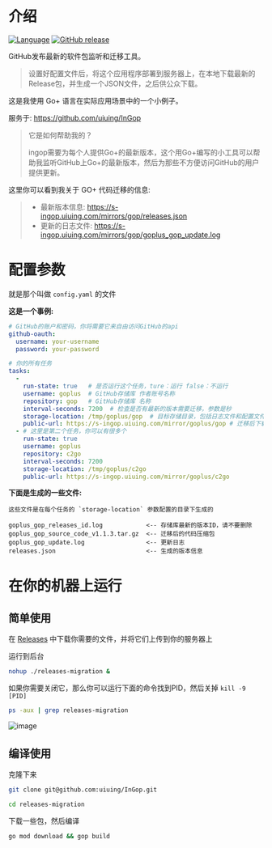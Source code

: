 # 介绍

[![Language](https://img.shields.io/badge/language-Go+-blue.svg)](https://github.com/goplus/gop)
[![GitHub release](https://img.shields.io/github/v/tag/goplus/gop.svg?label=Go%2b+release)](https://github.com/goplus/gop/releases)

GitHub发布最新的软件包监听和迁移工具。

> 设置好配置文件后，将这个应用程序部署到服务器上，在本地下载最新的Release包，并生成一个JSON文件，之后供公众下载。

这是我使用 Go+ 语言在实际应用场景中的一个小例子。

服务于: https://github.com/uiuing/InGop
> 它是如何帮助我的？
>
> ingop需要为每个人提供Go+的最新版本，这个用Go+编写的小工具可以帮助我监听GitHub上Go+的最新版本，然后为那些不方便访问GitHub的用户提供更新。

这里你可以看到我关于 GO+ 代码迁移的信息:
> - 最新版本信息: https://s-ingop.uiuing.com/mirrors/gop/releases.json
> - 更新的日志文件: https://s-ingop.uiuing.com/mirrors/gop/goplus_gop_update.log


# 配置参数
就是那个叫做 `config.yaml` 的文件

**这是一个事例:**
```yaml
# GitHub的账户和密码，你将需要它来自由访问GitHub的api
github-oauth:
  username: your-username
  password: your-password

# 你的所有任务
tasks:
  -
    run-state: true   # 是否运行这个任务，ture：运行 false：不运行
    username: goplus  # GitHub存储库 作者账号名称
    repository: gop   # GitHub存储库 名称
    interval-seconds: 7200  # 检查是否有最新的版本需要迁移，参数是秒
    storage-location: /tmp/goplus/gop  # 目标存储目录，包括日志文件和配置文件，需要已经存在
    public-url: https://s-ingop.uiuing.com/mirror/goplus/gop # 迁移后下载文件的链接，后面是自动拼接的文件名，下载的实现需要你来完成
  - # 这里是第二个任务，你可以有很多个
    run-state: true
    username: goplus
    repository: c2go
    interval-seconds: 7200
    storage-location: /tmp/goplus/c2go
    public-url: https://s-ingop.uiuing.com/mirror/goplus/c2go
```

**下面是生成的一些文件:**
```text
这些文件是在每个任务的 `storage-location` 参数配置的目录下生成的

goplus_gop_releases_id.log            <-- 存储库最新的版本ID，请不要删除
goplus_gop_source_code_v1.1.3.tar.gz  <-- 迁移后的代码压缩包
goplus_gop_update.log                 <-- 更新日志
releases.json                         <-- 生成的版本信息
```


# 在你的机器上运行

## 简单使用
在 [Releases](https://github.com/uiuing/ingop/releases-migration/releases) 中下载你需要的文件，并将它们上传到你的服务器上

运行到后台
```bash
nohup ./releases-migration &
```
如果你需要关闭它，那么你可以运行下面的命令找到PID，然后关掉 `kill -9 [PID]`
```bash
ps -aux | grep releases-migration
```

![image](https://user-images.githubusercontent.com/73827386/184501119-c52fdaa4-f8f6-4345-9594-b3dfe545cf0f.png)

## 编译使用

克隆下来
```bash
git clone git@github.com:uiuing/InGop.git
```

```bash
cd releases-migration
```

下载一些包，然后编译
```bash
go mod download && gop build
```
